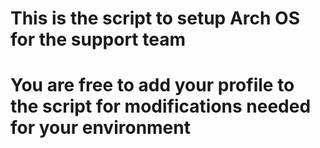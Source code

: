 # This is the script to setup Arch OS for the support team
# You are free to add your profile to the script for modifications needed for your environment